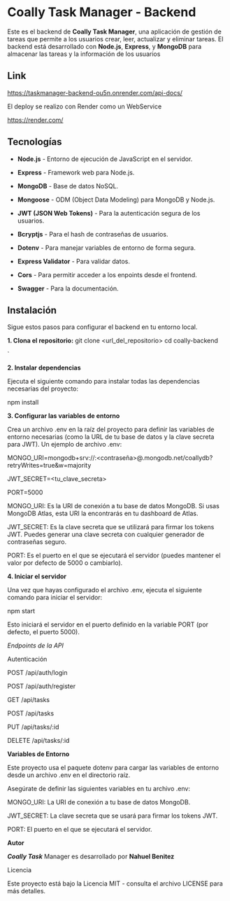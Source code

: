 # Coally Task Manager - Backend

Este es el backend de **Coally Task Manager**, una aplicación de gestión de tareas que permite a los usuarios crear, leer, actualizar y eliminar tareas. El backend está desarrollado con **Node.js**, **Express**, y **MongoDB** para almacenar las tareas y la información de los usuarios
## Link

https://taskmanager-backend-ou5n.onrender.com/api-docs/

  

El deploy se realizo con Render como un WebService

https://render.com/

## Tecnologías

-  **Node.js** - Entorno de ejecución de JavaScript en el servidor.

-  **Express** - Framework web para Node.js.

-  **MongoDB** - Base de datos NoSQL.

-  **Mongoose** - ODM (Object Data Modeling) para MongoDB y Node.js.

-  **JWT (JSON Web Tokens)** - Para la autenticación segura de los usuarios.

-  **Bcryptjs** - Para el hash de contraseñas de usuarios.

-  **Dotenv** - Para manejar variables de entorno de forma segura.

-  **Express Validator** - Para validar datos.

- **Cors** - Para permitir acceder a los enpoints desde el frontend.

- **Swagger** - Para la documentación.
  

## Instalación

Sigue estos pasos para configurar el backend en tu entorno local.
  

**1. Clona el repositorio:**
git clone <url_del_repositorio>
cd coally-backend

`



**2. Instalar dependencias**

Ejecuta el siguiente comando para instalar todas las dependencias necesarias del proyecto:

npm install

**3. Configurar las variables de entorno**

Crea un archivo .env en la raíz del proyecto para definir las variables de entorno necesarias (como la URL de tu base de datos y la clave secreta para JWT). Un ejemplo de archivo .env:

MONGO_URI=mongodb+srv://<usuario>:<contraseña>@<cluster>.mongodb.net/coallydb?retryWrites=true&w=majority

JWT_SECRET=<tu_clave_secreta>

PORT=5000

  

MONGO_URI: Es la URI de conexión a tu base de datos MongoDB. Si usas MongoDB Atlas, esta URI la encontrarás en tu dashboard de Atlas.

  

JWT_SECRET: Es la clave secreta que se utilizará para firmar los tokens JWT. Puedes generar una clave secreta con cualquier generador de contraseñas seguro.

PORT: Es el puerto en el que se ejecutará el servidor (puedes mantener el valor por defecto de 5000 o cambiarlo).

  
**4. Iniciar el servidor**

Una vez que hayas configurado el archivo .env, ejecuta el siguiente comando para iniciar el servidor:  

npm start

Esto iniciará el servidor en el puerto definido en la variable PORT (por defecto, el puerto 5000).

  

*Endpoints de la API*

Autenticación

POST /api/auth/login

POST /api/auth/register

GET /api/tasks

POST /api/tasks

PUT /api/tasks/:id

DELETE /api/tasks/:id

**Variables de Entorno**


Este proyecto usa el paquete dotenv para cargar las variables de entorno desde un archivo .env en el directorio raíz.

  

Asegúrate de definir las siguientes variables en tu archivo .env:

  

MONGO_URI: La URI de conexión a tu base de datos MongoDB.

JWT_SECRET: La clave secreta que se usará para firmar los tokens JWT.

PORT: El puerto en el que se ejecutará el servidor.

**Autor**

***Coally Task*** Manager es desarrollado por **Nahuel Benitez**

  

Licencia

Este proyecto está bajo la Licencia MIT - consulta el archivo LICENSE para más detalles.